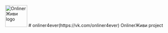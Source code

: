 <img src="https://pp.vk.me/c622319/v622319469/16188/DWPpgGGQBOw.jpg" alt="OnlinerЖиви logo" height="70" >
# onliner4ever(https://vk.com/onliner4ever) 
OnlinerЖиви project
